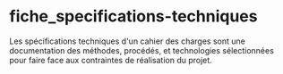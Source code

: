 # fiche_specifications-techniques
Les spécifications techniques d'un cahier des charges sont une documentation des méthodes, procédés, et technologies sélectionnées pour faire face aux contraintes de réalisation du projet.
